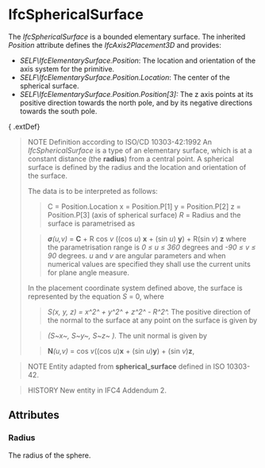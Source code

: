 # IfcSphericalSurface

The _IfcSphericalSurface_ is a bounded elementary surface. The inherited _Position_ attribute defines the _IfcAxis2Placement3D_ and provides:

* _SELF\IfcElementarySurface.Position_: The location and orientation of the axis system for the primitive.
* _SELF\IfcElementarySurface.Position.Location_: The center of the spherical surface.
* _SELF\IfcElementarySurface.Position.Position[3]:_ The z axis points at its positive direction towards the north pole, and by its negative directions towards the south pole.

{ .extDef}
> NOTE  Definition according to ISO/CD 10303-42:1992
> An _IfcSphericalSurface_ is a type of an elementary surface, which is at a constant distance (the **radius**) from a central point. A spherical surface is defined by the radius and the location and orientation of the surface.
>
> The data is to be interpreted as follows:
>
>> C = Position.Location
>> x = Position.P[1]
>> y = Position.P[2]
>> z = Position.P[3] (axis of spherical surface)
>> _R_ = Radius
> and the surface is parametrised as
>
>> _**&#963;**(u,v)_ = **C** + R cos _v_ ((cos _u_) **x** + (sin _u_) **y**) + R(sin _v_) **z**
> where the parametrisation range is _0 &#8804; u &#8804; 360_ degrees and _-90 &#8804; v &#8804; 90_ degrees. _u_ and _v_ are angular parameters and when numerical values are specified they shall use the current units for plane angle measure.
>
> In the placement coordinate system defined above, the surface is represented by the equation _S_ = 0, where
>
>> _S(x, y, z) = x^2^ + y^2^ + z^2^ - R^2^._
> The positive direction of the normal to the surface at any point on the surface is given by
>
>> _(S~x~, S~y~, S~z~ )._
> The unit normal is given by
>
>> **N**_(u,v)_ = cos _v_((cos _u_)**x** + (sin _u_)**y**) + (sin _v_)**z**,


>
> NOTE  Entity adapted from **spherical_surface** defined in ISO 10303-42.

> HISTORY  New entity in IFC4 Addendum 2.

## Attributes

### Radius
The radius of the sphere.

